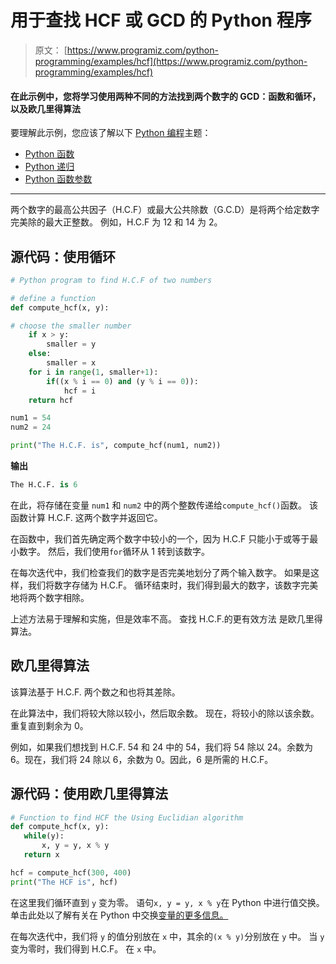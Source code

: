 # 用于查找 HCF 或 GCD 的 Python 程序

> 原文： [https://www.programiz.com/python-programming/examples/hcf](https://www.programiz.com/python-programming/examples/hcf)

#### 在此示例中，您将学习使用两种不同的方法找到两个数字的 GCD：函数和循环，以及欧几里得算法

要理解此示例，您应该了解以下 [Python 编程](/python-programming "Python tutorial")主题：

*   [Python 函数](/python-programming/function)
*   [Python 递归](/python-programming/recursion)
*   [Python 函数参数](/python-programming/function-argument)

* * *

两个数字的最高公共因子（H.C.F）或最大公共除数（G.C.D）是将两个给定数字完美除的最大正整数。 例如，H.C.F 为 12 和 14 为 2。

## 源代码：使用循环

```py
# Python program to find H.C.F of two numbers

# define a function
def compute_hcf(x, y):

# choose the smaller number
    if x > y:
        smaller = y
    else:
        smaller = x
    for i in range(1, smaller+1):
        if((x % i == 0) and (y % i == 0)):
            hcf = i 
    return hcf

num1 = 54 
num2 = 24

print("The H.C.F. is", compute_hcf(num1, num2)) 
```

**输出**

```py
The H.C.F. is 6

```

在此，将存储在变量 `num1` 和 `num2` 中的两个整数传递给`compute_hcf()`函数。 该函数计算 H.C.F. 这两个数字并返回它。

在函数中，我们首先确定两个数字中较小的一个，因为 H.C.F 只能小于或等于最小数字。 然后，我们使用`for`循环从 1 转到该数字。

在每次迭代中，我们检查我们的数字是否完美地划分了两个输入数字。 如果是这样，我们将数字存储为 H.C.F。 循环结束时，我们得到最大的数字，该数字完美地将两个数字相除。

上述方法易于理解和实施，但是效率不高。 查找 H.C.F.的更有效方法 是欧几里得算法。

## 欧几里得算法

该算法基于 H.C.F. 两个数之和也将其差除。

在此算法中，我们将较大除以较小，然后取余数。 现在，将较小的除以该余数。 重复直到剩余为 0。

例如，如果我们想找到 H.C.F. 54 和 24 中的 54，我们将 54 除以 24。余数为 6。现在，我们将 24 除以 6，余数为 0。因此，6 是所需的 H.C.F。

## 源代码：使用欧几里得算法

```py
# Function to find HCF the Using Euclidian algorithm
def compute_hcf(x, y):
   while(y):
       x, y = y, x % y
   return x

hcf = compute_hcf(300, 400)
print("The HCF is", hcf)
```

在这里我们循环直到 `y` 变为零。 语句`x, y = y, x % y`在 Python 中进行值交换。 单击此处以了解有关在 Python 中交换[变量的更多信息。](/python-programming/examples/swap-variables "Source Code to Swap Variables")

在每次迭代中，我们将 `y` 的值分别放在 `x` 中，其余的`(x % y)`分别放在 `y` 中。 当 `y` 变为零时，我们得到 H.C.F。 在 `x` 中。